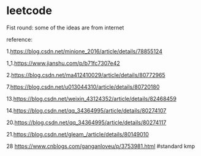 # leetcode
Fist round: some of the ideas are from internet 

reference:

1.https://blog.csdn.net/minione_2016/article/details/78855124 

1_1.https://www.jianshu.com/p/b71fc7307e42 

2.https://blog.csdn.net/ma412410029/article/details/80772965 

7.https://blog.csdn.net/u013044310/article/details/80720180

13.https://blog.csdn.net/weixin_43124352/article/details/82468459

14.https://blog.csdn.net/qq_34364995/article/details/80274107

20.https://blog.csdn.net/qq_34364995/article/details/80274117

21.https://blog.csdn.net/gleam_/article/details/80149010

28 https://www.cnblogs.com/ganganloveu/p/3753981.html #standard kmp
